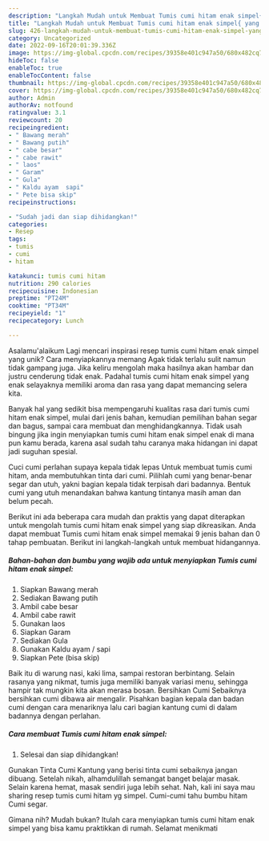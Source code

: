 ```yaml
---
description: "Langkah Mudah untuk Membuat Tumis cumi hitam enak simpel{ yang Menggugah Selera"
title: "Langkah Mudah untuk Membuat Tumis cumi hitam enak simpel{ yang Menggugah Selera"
slug: 426-langkah-mudah-untuk-membuat-tumis-cumi-hitam-enak-simpel-yang-menggugah-selera
category: Uncategorized
date: 2022-09-16T20:01:39.336Z
image: https://img-global.cpcdn.com/recipes/39358e401c947a50/680x482cq70/tumis-cumi-hitam-enak-simpel-foto-resep-utama.jpg
hideToc: false
enableToc: true
enableTocContent: false
thumbnail: https://img-global.cpcdn.com/recipes/39358e401c947a50/680x482cq70/tumis-cumi-hitam-enak-simpel-foto-resep-utama.jpg
cover: https://img-global.cpcdn.com/recipes/39358e401c947a50/680x482cq70/tumis-cumi-hitam-enak-simpel-foto-resep-utama.jpg
author: Admin
authorAv: notfound
ratingvalue: 3.1
reviewcount: 20
recipeingredient:
- " Bawang merah"
- " Bawang putih"
- " cabe besar"
- " cabe rawit"
- " laos"
- " Garam"
- " Gula"
- " Kaldu ayam  sapi"
- " Pete bisa skip"
recipeinstructions:

- "Sudah jadi dan siap dihidangkan!"
categories:
- Resep
tags:
- tumis
- cumi
- hitam

katakunci: tumis cumi hitam 
nutrition: 290 calories
recipecuisine: Indonesian
preptime: "PT24M"
cooktime: "PT34M"
recipeyield: "1"
recipecategory: Lunch

---
```



Asalamu'alaikum Lagi mencari inspirasi resep tumis cumi hitam enak simpel yang unik? Cara menyiapkannya memang Agak tidak terlalu sulit namun tidak gampang juga. Jika keliru mengolah maka hasilnya akan hambar dan justru cenderung tidak enak. Padahal tumis cumi hitam enak simpel yang enak selayaknya memiliki aroma dan rasa yang dapat memancing selera kita.


Banyak hal yang sedikit bisa mempengaruhi kualitas rasa dari tumis cumi hitam enak simpel, mulai dari jenis bahan, kemudian pemilihan bahan segar dan bagus, sampai cara membuat dan menghidangkannya. Tidak usah bingung jika ingin menyiapkan tumis cumi hitam enak simpel enak di mana pun kamu berada, karena asal sudah tahu caranya maka hidangan ini dapat jadi suguhan spesial.

Cuci cumi perlahan supaya kepala tidak lepas Untuk membuat tumis cumi hitam, anda membutuhkan tinta dari cumi. Pilihlah cumi yang benar-benar segar dan utuh, yakni bagian kepala tidak terpisah dari badannya. Bentuk cumi yang utuh menandakan bahwa kantung tintanya masih aman dan belum pecah.


Berikut ini ada beberapa cara mudah dan praktis yang dapat diterapkan untuk mengolah tumis cumi hitam enak simpel yang siap dikreasikan. Anda dapat membuat Tumis cumi hitam enak simpel memakai 9 jenis bahan dan 0 tahap pembuatan. Berikut ini langkah-langkah untuk membuat hidangannya.

<!--inarticleads1-->

##### Bahan-bahan dan bumbu yang wajib ada untuk menyiapkan Tumis cumi hitam enak simpel:

1. Siapkan  Bawang merah
1. Sediakan  Bawang putih
1. Ambil  cabe besar
1. Ambil  cabe rawit
1. Gunakan  laos
1. Siapkan  Garam
1. Sediakan  Gula
1. Gunakan  Kaldu ayam / sapi
1. Siapkan  Pete (bisa skip)


Baik itu di warung nasi, kaki lima, sampai restoran berbintang. Selain rasanya yang nikmat, tumis juga memiliki banyak variasi menu, sehingga hampir tak mungkin kita akan merasa bosan. Bersihkan Cumi Sebaiknya bersihkan cumi dibawa air mengalir. Pisahkan bagian kepala dan badan cumi dengan cara menariknya lalu cari bagian kantung cumi di dalam badannya dengan perlahan. 

<!--inarticleads2-->

##### Cara membuat Tumis cumi hitam enak simpel:


1. Selesai dan siap dihidangkan!

Gunakan Tinta Cumi Kantung yang berisi tinta cumi sebaiknya jangan dibuang. Setelah nikah, alhamdulillah semangat banget belajar masak. Selain karena hemat, masak sendiri juga lebih sehat. Nah, kali ini saya mau sharing resep tumis cumi hitam yg simpel. Cumi-cumi tahu bumbu hitam Cumi segar. 

Gimana nih? Mudah bukan? Itulah cara menyiapkan tumis cumi hitam enak simpel yang bisa kamu praktikkan di rumah. Selamat menikmati
